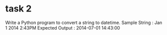 # task 2
Write a Python program to convert a string to datetime.
Sample String : Jan 1 2014 2:43PM
Expected Output : 2014-07-01 14:43:00